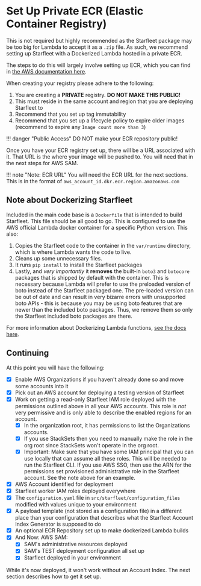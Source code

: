 # Set Up Private ECR (Elastic Container Registry)

This is not required but highly recommended as the Starfleet package may be too big for Lambda to accept it as a `.zip` file. As such, we recommend setting up Starfleet with a Dockerized Lambda hosted in a private ECR.

The steps to do this will largely involve setting up ECR, which you can find in [the AWS documentation here](https://docs.aws.amazon.com/AmazonECR/latest/userguide/repository-create.html).

When creating your registry please adhere to the following:

1. You are creating a **PRIVATE** registry. **DO NOT MAKE THIS PUBLIC!**
2. This must reside in the same account and region that you are deploying Starfleet to
3. Recommend that you set up tag immutability
4. Recommend that you set up a lifecycle policy to expire older images (recommend to expire any `Image count more than 3`)

!!! danger "Public Access"
    DO NOT make your ECR repository public!

Once you have your ECR registry set up, there will be a URL associated with it. That URL is the where your image will be pushed to. You will need that in the next steps for AWS SAM.

!!! note "Note: ECR URL"
    You will need the ECR URL for the next sections. This is in the format of `aws_account_id.dkr.ecr.region.amazonaws.com`

## Note about Dockerizing Starfleet
Included in the main code base is a `Dockerfile` that is intended to build Starfleet. This file should be all good to go. This is configured to use the AWS official Lambda docker container for a specific Python version. This also:

1. Copies the Starfleet code to the container in the `var/runtime` directory, which is where Lambda wants the code to live.
2. Cleans up some unnecessary files.
2. It runs `pip install` to install the Starfleet packages
3. Lastly, and _very importantly_ it **removes** the built-in `boto3` and `botocore` packages that is shipped by default with the container. This is necessary because Lambda will prefer to use the preloaded version of boto instead of the Starfleet packaged one. The pre-loaded version can be out of date and can result in very bizarre errors with unsupported boto APIs - this is because you may be using boto features that are newer than the included boto packages. Thus, we remove them so only the Starfleet included boto packages are there.

For more information about Dockerizing Lambda functions, [see the docs here](https://docs.aws.amazon.com/lambda/latest/dg/python-image.html).

## Continuing

At this point you will have the following:

- [x] Enable AWS Organizations if you haven't already done so and move some accounts into it
- [x] Pick out an AWS account for deploying a testing version of Starfleet
- [x] Work on getting a read-only Starfleet IAM role deployed with the permissions outlined above in all your AWS accounts. This role is _not_ very permissive and is only able to describe the enabled regions for an account.
    - [x] In the organization root, it has permissions to list the Organizations accounts.
    - [x] If you use StackSets then you need to manually make the role in the org root since StackSets won't operate in the org root.
    - [x] Important: Make sure that you have some IAM principal that you can use locally that can assume all these roles. This will be needed to run the Starfleet CLI. If you use AWS SSO, then use the ARN for the permissions set provisioned administrative role in the Starfleet account. See the note above for an example.
- [x] AWS Account identified for deployment
- [x] Starfleet worker IAM roles deployed everywhere
- [x] The `configuration.yaml` file in `src/starfleet/configuration_files` modified with values unique to your environment
- [x] A payload template (not stored as a configuration file) in a different place than your configuration that describes what the Starfleet Account Index Generator is supposed to do
- [x] An optional ECR Repository set up to make dockerized Lambda builds
- [x] And Now: AWS SAM:
    - [x] SAM's administrative resources deployed
    - [x] SAM's TEST deployment configuration all set up
    - [x] Starfleet deployed in your environment

While it's now deployed, it won't work without an Account Index. The next section describes how to get it set up.
